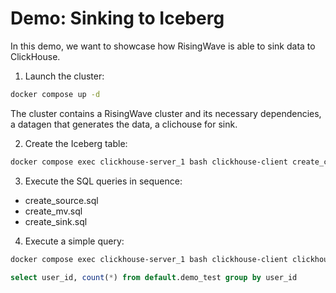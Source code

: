 # Demo: Sinking to Iceberg

In this demo, we want to showcase how RisingWave is able to sink data to ClickHouse.

1. Launch the cluster:

```sh
docker compose up -d
```

The cluster contains a RisingWave cluster and its necessary dependencies, a datagen that generates the data, a clichouse for sink.


2. Create the Iceberg table:

```sh
docker compose exec clickhouse-server_1 bash clickhouse-client create_clickhouse_table.sql
```

3. Execute the SQL queries in sequence:

- create_source.sql
- create_mv.sql
- create_sink.sql

4. Execute a simple query:

```sh
docker compose exec clickhouse-server_1 bash clickhouse-client clickhouse-query.sql

```

```sql
select user_id, count(*) from default.demo_test group by user_id
```
